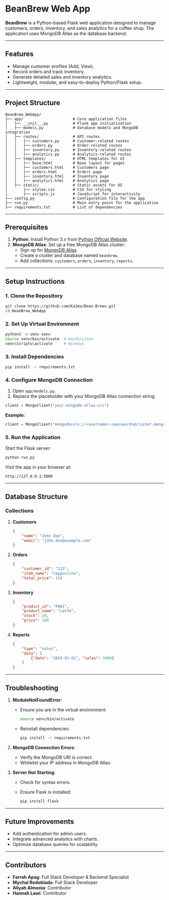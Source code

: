 # BeanBrew Web App

**BeanBrew** is a Python-based Flask web application designed to manage customers, orders, inventory, and sales analytics for a coffee shop. The application uses MongoDB Atlas as the database backend.

---

## Features

- Manage customer profiles (Add, View).
- Record orders and track inventory.
- Generate detailed sales and inventory analytics.
- Lightweight, modular, and easy-to-deploy Python/Flask setup.

---

## Project Structure

```
BeanBrew_WebApp/
├── app/                      # Core application files
│   ├── __init__.py           # Flask app initialization
│   ├── models.py             # Database models and MongoDB integration
│   ├── routes/               # API routes
│   │   ├── customers.py      # Customer-related routes
│   │   ├── orders.py         # Order-related routes
│   │   ├── inventory.py      # Inventory-related routes
│   │   ├── analytics.py      # Analytics-related routes
│   ├── templates/            # HTML templates for UI
│   │   ├── base.html         # Base layout for pages
│   │   ├── customers.html    # Customers page
│   │   ├── orders.html       # Orders page
│   │   ├── inventory.html    # Inventory page
│   │   ├── analytics.html    # Analytics page
│   ├── static/               # Static assets for UI
│       ├── styles.css        # CSS for styling
│       ├── scripts.js        # JavaScript for interactivity
├── config.py                 # Configuration file for the app
├── run.py                    # Main entry point for the application
├── requirements.txt          # List of dependencies
```

---

## Prerequisites

1. **Python**: Install Python 3.x from [Python Official Website](https://python.org).
2. **MongoDB Atlas**: Set up a free MongoDB Atlas cluster:
   - Sign up for [MongoDB Atlas](https://www.mongodb.com/atlas).
   - Create a cluster and database named `beanbrew`.
   - Add collections: `customers`, `orders`, `inventory`, `reports`.

---

## Setup Instructions

### 1. Clone the Repository

```bash
git clone https://github.com/Ka1ma/Bean-Brews.git
cd BeanBrew_WebApp
```

### 2. Set Up Virtual Environment

```bash
python3 -m venv venv
source venv/bin/activate  # macOS/Linux
venv\Scripts\activate     # Windows
```

### 3. Install Dependencies

```bash
pip install -r requirements.txt
```

### 4. Configure MongoDB Connection

1. Open `app/models.py`.
2. Replace the placeholder with your MongoDB Atlas connection string:

```python
client = MongoClient("your-mongodb-atlas-uri")
```

**Example**:

```python
client = MongoClient("mongodb+srv://<username>:<password>@cluster.mongodb.net/beanbrew")
```

### 5. Run the Application

Start the Flask server:

```bash
python run.py
```

Visit the app in your browser at:

```
http://127.0.0.1:5000
```

---

## Database Structure

### Collections

1. **Customers**
   ```json
   {
       "name": "John Doe",
       "email": "john.doe@example.com"
   }
   ```

2. **Orders**
   ```json
   {
       "customer_id": "123",
       "item_name": "Cappuccino",
       "total_price": 150
   }
   ```

3. **Inventory**
   ```json
   {
       "product_id": "P001",
       "product_name": "Latte",
       "stock": 20,
       "price": 100
   }
   ```

4. **Reports**
   ```json
   {
       "type": "sales",
       "data": [
           {"date": "2024-01-01", "sales": 5000}
       ]
   }
   ```

---

## Troubleshooting

1. **ModuleNotFoundError**:
   - Ensure you are in the virtual environment:

     ```bash
     source venv/bin/activate
     ```

   - Reinstall dependencies:

     ```bash
     pip install -r requirements.txt
     ```

2. **MongoDB Connection Errors**:
   - Verify the MongoDB URI is correct.
   - Whitelist your IP address in MongoDB Atlas.

3. **Server Not Starting**:
   - Check for syntax errors.
   - Ensure Flask is installed:

     ```bash
     pip install flask
     ```

---

## Future Improvements

- Add authentication for admin users.
- Integrate advanced analytics with charts.
- Optimize database queries for scalability.

---

## Contributors

- **Farrah Apag**: Full Stack Developer & Backend Specialist
- **Mychal Redoblado**: Full Stack Developer
- **Aliyah Almonia**: Contributor
- **Hannah Lawi**: Contributor
```
